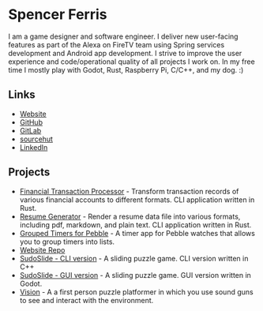 # Spencer Ferris

I am a game designer and software engineer. I deliver new user-facing features as part of the Alexa on FireTV team using Spring services development and Android app development. I strive to improve the user experience and code/operational quality of all projects I work on. In my free time I mostly play with Godot, Rust, Raspberry Pi, C/C++, and my dog. :)

## Links
- [Website](https://spencewenski.com)
- [GitHub](https://github.com/spencewenski)
- [GitLab](https://gitlab.com/spencewenski)
- [sourcehut](https://sr.ht/~spencewenski/)
- [LinkedIn](https://linkedin.com/in/spencewenski)

## Projects
- [Financial Transaction Processor](https://gitlab.com/spencewenski/transaction_processor) - Transform transaction records of various financial accounts to different formats. CLI application written in Rust.
- [Resume Generator](https://github.com/spencewenski/resume_generator) - Render a resume data file into various formats, including pdf, markdown, and plain text. CLI application written in Rust.
- [Grouped Timers for Pebble](https://gitlab.com/spencewenski/pebble_grouped_timers) - A timer app for Pebble watches that allows you to group timers into lists.
- [Website Repo](https://github.com/spencewenski/spencewenski.github.io)
- [SudoSlide - CLI version](https://github.com/spencewenski/sudoslide) - A sliding puzzle game. CLI version written in C++
- [SudoSlide - GUI version](https://git.sr.ht/~spencewenski/SudoSlide) - A sliding puzzle game. GUI version written in Godot.
- [Vision](https://github.com/spencewenski/Vision) - A a first person puzzle platformer in which you use sound guns to see and interact with the environment.
